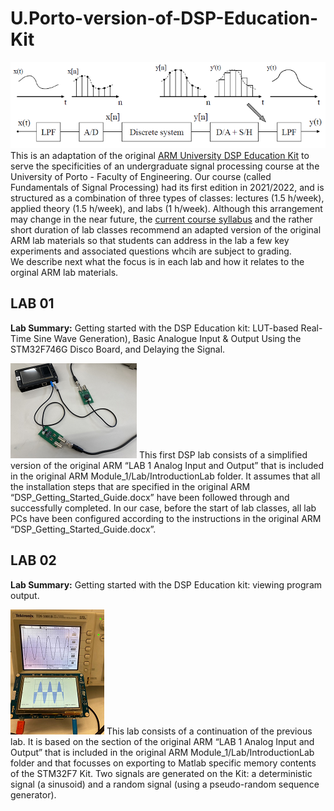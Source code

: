 # U.Porto-version-of-DSP-Education-Kit

![Labs](LAB_03/AD_DA_sm.png)
This is an adaptation of the original [ARM University DSP Education Kit](https://github.com/arm-university/Digital-Signal-Processing-Education-Kit) to serve the specificities of an undergraduate signal processing course at the University of Porto - Faculty of Engineering. Our course (called Fundamentals of Signal Processing) had its first edition in 2021/2022, and is structured as a combination of three types of classes: lectures (1.5 h/week), applied theory (1.5 h/week), and labs (1 h/week). Although this arrangement may change in the near future, the [current course syllabus](https://sigarra.up.pt/feup/en/UCURR_GERAL.FICHA_UC_VIEW?pv_ocorrencia_id=485397) and the rather short duration of lab classes recommend an adapted version of the original ARM lab materials so that students can address in the lab a few key experiments and associated questions whcih are subject to grading.  
We describe next what the focus is in each lab and how it relates to the orginal ARM lab materials.
## LAB 01 
**Lab Summary:** Getting started with the DSP Education kit: LUT-based Real-Time Sine Wave Generation), Basic Analogue Input & Output Using the STM32F746G Disco Board, and Delaying the Signal.

![Lab 01](LAB_01/IMG_4672_sm.png)
This first DSP lab consists of a simplified version of the original ARM “LAB 1 Analog Input and Output” that is included in the original ARM Module_1/Lab/IntroductionLab folder. It assumes that all the installation steps that are specified in the original ARM “DSP_Getting_Started_Guide.docx” have been followed through and successfully completed. In our case, before the start of lab classes, all lab PCs have been configured according to the instructions in the original ARM “DSP_Getting_Started_Guide.docx”. 
## LAB 02 
**Lab Summary:** Getting started with the DSP Education kit: viewing program output.

![Lab 02](LAB_02/37174ba5-8773-4a2d-acde-ef4317ed23e3_sm.png)
This lab consists of a continuation of the previous lab. It is based on the section of the original ARM “LAB 1 Analog Input and Output” that is included in the original ARM Module_1/Lab/IntroductionLab folder and that focusses on exporting to Matlab specific memory contents of the STM32F7 Kit. Two signals are generated on the Kit: a deterministic signal (a sinusoid) and a random signal (using a pseudo-random sequence generator). 
